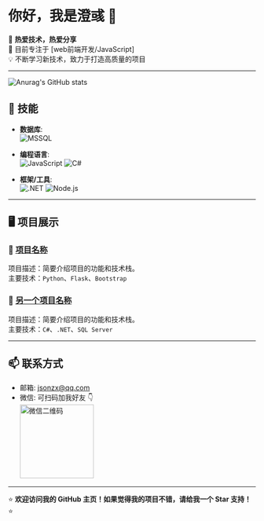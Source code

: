 # 你好，我是澄彧 👋

🌟 **热爱技术，热爱分享**  
🔭 目前专注于 [web前端开发/JavaScript]  
💡 不断学习新技术，致力于打造高质量的项目  

---
![Anurag's GitHub stats](https://github-readme-stats.vercel.app/api?username=2haohong)

## 🔧 技能  

- **数据库**:  
  ![MSSQL](https://img.shields.io/badge/-MSSQL-CC2927?logo=microsoftsqlserver&logoColor=white)

- **编程语言**:  
  ![JavaScript](https://img.shields.io/badge/-JavaScript-F7DF1E?logo=javascript&logoColor=black)
  ![C#](https://img.shields.io/badge/-C%23-239120?logo=csharp&logoColor=white)

- **框架/工具**:  
  ![.NET](https://img.shields.io/badge/-dotnet-512BD4?logo=dotnet&logoColor=white)
  ![Node.js](https://img.shields.io/badge/-Node.js-339933?logo=node.js&logoColor=white)  
---

## 🖥️ 项目展示  
### 🌟 [项目名称](项目链接)  
项目描述：简要介绍项目的功能和技术栈。  
主要技术：`Python`、`Flask`、`Bootstrap`  

### 🌟 [另一个项目名称](项目链接)  
项目描述：简要介绍项目的功能和技术栈。  
主要技术：`C#`、`.NET`、`SQL Server`  

---

## 📫 联系方式  
- 邮箱: [jsonzx@qq.com](mailto:jsonzx@qq.com)  
- 微信: 可扫码加我好友 👇  
  <img src="你的微信二维码图片链接" alt="微信二维码" width="150"/>

---

⭐️ **欢迎访问我的 GitHub 主页！如果觉得我的项目不错，请给我一个 Star 支持！** ⭐️



